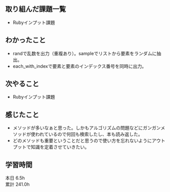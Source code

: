 ## 取り組んだ課題一覧
- Rubyインプット課題
## わかったこと
- randで乱数を出力（重複あり）。sampleでリストから要素をランダムに抽出。
- each_with_indexで要素と要素のインデックス番号を同時に出力。
## 次やること
- Rubyインプット課題
## 感じたこと
- メソッドが多いなぁと思った。しかもアルゴリズムの問題などにガンガンメソッドが使われているので何回も検索したし、本も読み返した。
- どのメソッドも重要ということだと思うので使い方を忘れないようにアウトプットで知識を定着させていきたい。
## 学習時間
本日 6.5h  
累計 241.0h
